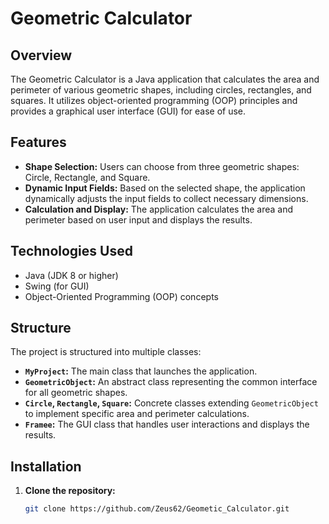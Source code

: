# Geometric Calculator

## Overview

The Geometric Calculator is a Java application that calculates the area and perimeter of various geometric shapes, including circles, rectangles, and squares. It utilizes object-oriented programming (OOP) principles and provides a graphical user interface (GUI) for ease of use.

## Features

- **Shape Selection:** Users can choose from three geometric shapes: Circle, Rectangle, and Square.
- **Dynamic Input Fields:** Based on the selected shape, the application dynamically adjusts the input fields to collect necessary dimensions.
- **Calculation and Display:** The application calculates the area and perimeter based on user input and displays the results.

## Technologies Used

- Java (JDK 8 or higher)
- Swing (for GUI)
- Object-Oriented Programming (OOP) concepts

## Structure

The project is structured into multiple classes:

- **`MyProject`:** The main class that launches the application.
- **`GeometricObject`:** An abstract class representing the common interface for all geometric shapes.
- **`Circle`, `Rectangle`, `Square`:** Concrete classes extending `GeometricObject` to implement specific area and perimeter calculations.
- **`Framee`:** The GUI class that handles user interactions and displays the results.

## Installation

1. **Clone the repository:**
   ```bash
   git clone https://github.com/Zeus62/Geometic_Calculator.git
